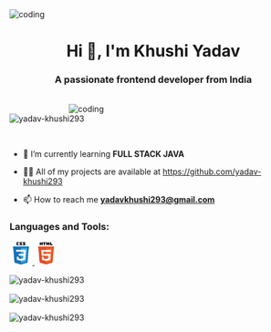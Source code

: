 <img  alt="coding"  src="https://user-images.githubusercontent.com/74038190/213910845-af37a709-8995-40d6-be59-724526e3c3d7.gif" height="250" width="100%">
<h1 align="center">Hi 👋, I'm Khushi Yadav</h1>
<h3 align="center">A passionate frontend developer from India</h3>
<br>
<img align="right" alt="coding" width="400"  src="https://64.media.tumblr.com/0870408ef69639327475f93f665ac490/92c7bc6db974c4d5-ab/s2048x3072/ee299068d73c2a392fc857eef0b8dd7bb830351e.gif">

<p align="left"> <img src="https://komarev.com/ghpvc/?username=yadav-khushi293&label=Profile%20views&color=0e75b6&style=flat" alt="yadav-khushi293" /> </p>

<p align="right"> <a href="https://twitter.com/" target="blank"><img src="https://img.shields.io/twitter/follow/?logo=twitter&style=for-the-badge" alt="" /></a> </p>

- 🌱 I’m currently learning **FULL STACK JAVA**

- 👨‍💻 All of my projects are available at https://github.com/yadav-khushi293

- 📫 How to reach me **yadavkhushi293@gmail.com**

<!--h3 align="left">Connect with me:</h3-->
<p align="left">
</p>



<h3 align="left">Languages and Tools:</h3>
<p align="left"> <a href="https://www.w3schools.com/css/" target="_blank" rel="noreferrer"> <img src="https://raw.githubusercontent.com/devicons/devicon/master/icons/css3/css3-original-wordmark.svg" alt="css3" width="40" height="40"/> </a> <a href="https://www.w3.org/html/" target="_blank" rel="noreferrer"> 
<img src="https://raw.githubusercontent.com/devicons/devicon/master/icons/html5/html5-original-wordmark.svg" alt="html5" width="40" height="40"/> </a> </p>

<p>
  <img align="center" src="https://github-readme-stats.vercel.app/api/top-langs?username=yadav-khushi293&show_icons=true&locale=en&layout=compact" alt="yadav-khushi293" /></p>
<p>
<img align="center" src="https://github-readme-stats.vercel.app/api?username=yadav-khushi293&show_icons=true&locale=en" alt="yadav-khushi293" />
</p>
<p><img align="center" src="https://github-readme-streak-stats.herokuapp.com/?user=yadav-khushi293&" alt="yadav-khushi293" /></p>

